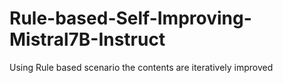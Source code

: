 # Rule-based-Self-Improving-Mistral7B-Instruct
Using Rule based scenario the contents are iteratively improved
